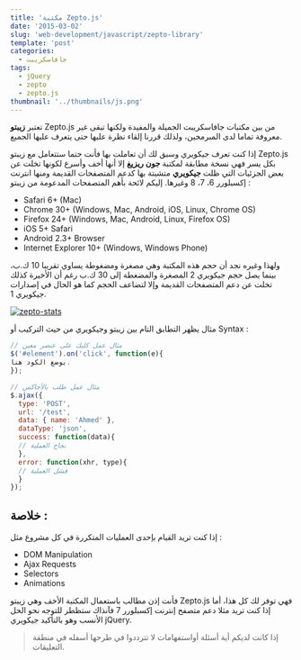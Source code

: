 ```yaml
---
title: 'مكتبة Zepto.js'
date: '2015-03-02'
slug: 'web-development/javascript/zepto-library'
template: 'post'
categories:
  - جافاسكريبت
tags:
  - jQuery
  - zepto
  - zepto.js
thumbnail: '../thumbnails/js.png'
---
```


تعتبر **زيبتو** Zepto.js من بين مكتبات جافاسكريبت الجميلة والمفيدة ولكنها تبقى غير معروفة تماما لدى المبرمجين، ولذلك قررنا إلقاء نظرة عليها حتى يتعرف عليها الجميع.

إذا كنت تعرف جيكويري وسبق لك أن تعاملت بها فأنت حتما ستتعامل مع زيبتو Zepto.js بكل يسر فهي نسخة مطابقة لمكتبة **جون ريزيغ** إلا أنها أخف وأسرع لكونها تخلت عن بعض الجزئيات التي ظلت **جيكويري** متشبتة بها كدعم المتصفحات القديمة ومنها انترنت إكسبلورر 6، 7، 8 وغيرها. إليكم لائحة بأهم المتصفحات المدعومة من زيبتو :

- Safari 6+ (Mac)
- Chrome 30+ (Windows, Mac, Android, iOS, Linux, Chrome OS)
- Firefox 24+ (Windows, Mac, Android, Linux, Firefox OS)
- iOS 5+ Safari
- Android 2.3+ Browser
- Internet Explorer 10+ (Windows, Windows Phone)

ولهذا وغيره نجد أن حجم هذه المكتبة وهي مصغرة ومضغوطة يساوي تقريبا 10 ك.ب، بينما يصل حجم جيكويري 2 المصغرة والمضغطة إلى 30 ك.ب رغم أن الأخيرة كذلك تخلت عن دعم المتصفحات القديمة وإلا لتضاعف الحجم كما هو الحال في إصدارات جيكويري 1.

[![zepto-stats](../images/zepto-stats-300x227.jpg)](../images/zepto-stats.jpg)

مثال يظهر التطابق التام بين زيبتو وجيكويري من حيث التركيب أو Syntax :

```js
// مثال عمل كليك على عنصر معين
$('#element').on('click', function(e){
يوضع الكود هنا.
});

// مثال عمل طلب بالأجاكس
$.ajax({
  type: 'POST',
  url: '/test',
  data: { name: 'Ahmed' },
  dataType: 'json',
  success: function(data){
  // نجاح العملية
  },
  error: function(xhr, type){
  // فشل العملية
  }
});
```

## خلاصة :

إذا كنت تريد القيام بإحدى العمليات المتكررة في كل مشروع مثل :

- DOM Manipulation
- Ajax Requests
- Selectors
- Animations

فأنت إذن مطالب باستعمال المكتبة الأخف وهي زيبتو Zepto.js فهي توفر لك كل هذا، أما إذا كنت تريد مثلا دعم متصفح إنترنت إكسبلورر 7 فآنذاك ستظطر للتوجه نحو الحل الأنسب وهو بالتأكيد جيكويري jQuery.

> إذا كانت لديكم أية أسئلة أواستفهامات لا تترددوا في طرحها أسفله في منطقة التعليقات.
